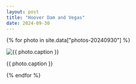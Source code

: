 ```yaml
---
layout: post
title: "Hoover Dam and Vegas"
date: 2024-09-30
---
```


{% for photo in site.data["photos-20240930"] %}
  <div>
    <img src="{{ site.baseurl }}/photos/{{ photo.file }}" alt="{{ photo.caption }}">
    <p>{{ photo.caption }}</p>
  </div>
{% endfor %}